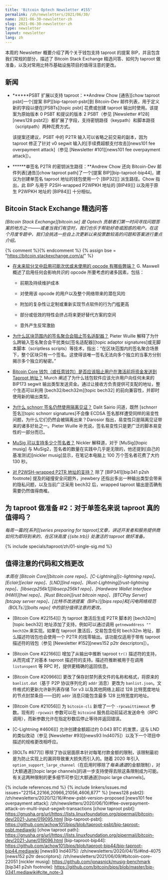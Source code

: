 ```yaml
---
title: 'Bitcoin Optech Newsletter #155'
permalink: /zh/newsletters/2021/06/30/
name: 2021-06-30-newsletter-zh
slug: 2021-06-30-newsletter-zh
type: newsletter
layout: newsletter
lang: zh
---
```

本周的 Newsletter 概要介绍了两个关于钱包支持 taproot 的提案 BIP，并且包含我们常规的部分，描述了 Bitcoin Stack Exchange 精选问答、如何为 taproot 做准备，以及对常用比特币基础设施项目的值得注意的更改。

## 新闻

- **<!--psbt-extensions-for-taproot-->****PSBT 扩展以支持 taproot：**Andrew Chow [通告][chow taproot
  psbt]一个[提案 BIP][bip-taproot-psbt]到 Bitcoin-Dev 邮件列表，用于定义新的字段以便在[PSBTs][topic psbt] 花费或创建 taproot 输出时使用。该提案为原始版本 0 PSBT 和提议的版本 2 PSBT（参见 [Newsletter #128][news128 psbt2]）都扩展了字段，支持密钥路径（keypath）和脚本路径（scriptpath）两种花费方式。

  该提案还建议，PSBT 中的 P2TR 输入可以省略之前交易的副本，因为 taproot 修正了针对 v0 segwit 输入的[手续费超额支付攻击][news101 fee overpayment attack]（参见 [Newsletter #101][news101 fee overpayment attack]）。

- **<!--key-derivation-path-for-single-sig-p2tr-->****单签名 P2TR 的密钥派生路径：**Andrew Chow 还向 Bitcoin-Dev 邮件列表[通告][chow taproot path]了一个[提案 BIP][bip-taproot-bip44]，建议为创建单签名 taproot 地址的钱包使用一个 [BIP32][] 派生路径。Chow 指出，此 BIP 与用于 P2SH-wrapped P2WPKH 地址的 [BIP49][] 以及用于原生 P2WPKH 地址的 [BIP84][] 十分相似。

## Bitcoin Stack Exchange 精选问答

*[Bitcoin Stack Exchange][bitcoin.se] 是 Optech 贡献者们第一时间寻找问题答案的地方之一——或者当我们有空时，我们也乐于帮助好奇或困惑的用户。在这个月度专题中，我们会挑选一些自上次更新以来投票数较高的问题和答案进行重点介绍。*

{% comment %}<!-- https://bitcoin.stackexchange.com/search?tab=votes&q=created%3a1m..%20is%3aanswer -->{% endcomment %}
{% assign bse = "https://bitcoin.stackexchange.com/a/" %}

- **<!--what-are-the-downsides-to-enabling-potentially-suboptimal-or-unused-opcodes-in-a-future-soft-fork-->**[在未来软分叉中启用可能次优或未使用的 opcode 有哪些弊端？]({{bse}}106851)
  G. Maxwell 概述了启用任何会影响共识的 opcode 所要考虑的诸多因素，包括：

  * 前期及持续维护成本

  * 对使用该 opcode 的用户以及整个网络带来的潜在风险

  * 附加的复杂性让定制或重新实现节点软件的行为门槛更高

  * 部分或低效的特性会挤占将来更好替代方案的空间

  * 意外产生反常激励

- **<!--why-does-blockwide-signature-aggregation-prevent-adaptor-signatures-->**[为什么区块范围内的签名聚合会阻止签名适配器？]({{bse}}107196)
  Pieter Wuille 解释了为什么跨输入签名聚合会干扰类似[签名适配器][topic adaptor signatures]或无脚本脚本（scriptless scripts）等技术，指出：“在区块范围内的签名聚合场景下，整个区块只有一个签名。这使得该唯一签名无法向多个独立的当事方分别揭示多个独立的秘密。”

- **<!--should-the-bitcoin-core-wallet-or-any-wallet-prevent-users-from-sending-funds-to-a-taproot-address-pre-activation-->**[Bitcoin Core 钱包（或任意钱包）是否应该阻止用户在激活前将资金发送到 Taproot 地址？]({{bse}}107186)
  Murch 阐述了为什么钱包软件应该允许用户向任何未来的 BIP173 segwit 输出类型发送资金。通过让接收方负责提供可支配的地址，整个生态可以利用 [bech32/bech32m][topic bech32] 的前向兼容性，并即时使用新的输出类型。

- **<!--why-are-the-witnesses-segregated-with-schnorr-signatures-->**[为什么 schnorr 签名仍然使用隔离见证？]({{bse}}106930)
  Dalit Sairio 问道，既然 [schnorr 签名][topic schnorr signatures]不会像 ECDSA 签名那样遭受同样的易变性问题，为什么它们仍然会被隔离出来？Darosior 指出，易变性只是隔离见证带来的诸多好处之一。Pieter Wuille 补充说，签名易变性只是更广泛的脚本易变性的一部分而已。

- **<!--possible-amount-of-signatures-with-musig-->**[MuSig 可以支持多少个签名者？]({{bse}}106929)
  Nickler 解释道，对于 [MuSig][topic musig] 与 MuSig2，签名者的数量在实践中几乎是无限的，他还提到[自己的基准测试][nickler musig]显示，在笔记本电脑上 100 万个签名者花费了大约 130 秒。

- **<!--support-for-p2wsh-wrapped-p2tr-addresses-->**[对 P2WSH-wrapped P2TR 地址的支持？]({{bse}}106706)
  除了 [BIP341][bip341 p2sh footnote] 提及的碰撞安全问题外，jnewbery 还指出多出一种输出类型会带来的隐私问题，以及当前广泛采用 bech32 后，wrapped taproot 输出是否确有需要仍然值得商榷。

## 为 taproot 做准备 #2：对于单签名来说 taproot 真的值得吗？

*每周一篇的[系列][series preparing for taproot]文章，讲述开发者和服务提供商如何为即将到来的、在区块高度 {{site.trb}} 处激活的 taproot 做好准备。*

{% include specials/taproot/zh/01-single-sig.md %}

## 值得注意的代码和文档更改

*本周在 [Bitcoin Core][bitcoin core repo]、[C-Lightning][c-lightning repo]、[Eclair][eclair repo]、[LND][lnd repo]、[Rust-Lightning][rust-lightning repo]、[libsecp256k1][libsecp256k1 repo]、[Hardware Wallet Interface (HWI)][hwi repo]、[Rust Bitcoin][rust bitcoin repo]、[BTCPay Server][btcpay server repo]、[比特币改进提案（BIPs）][bips repo]和[闪电网络规范（BOLTs）][bolts repo] 中的部分值得注意的更改。*

- [Bitcoin Core #22154][] 为 taproot 激活后生成 P2TR 脚本的 [bech32m][topic bech32] 地址添加了支持，例如可以通过调用 `getnewaddress "" bech32m` 来实现。如果在 taproot 激活后，交易包含任何 bech32m 地址，那么描述符钱包也会使用一个 P2TR 的找零输出。该功能仅适用于带有 taproot 描述符的钱包（参见 [Newsletter #152][news152 p2tr descriptors]）。

- [Bitcoin Core #22166][] 增加了从输出中推断 taproot `tr()` 描述符的支持，从而完成了对基本 taproot 描述符的支持。描述符推断被用于在调用 `listunspent` 等 RPC 时，提供更精确的返回信息。

- [Bitcoin Core #20966][] 更改了保存封禁列表文件的名称和格式，将原来的 `banlist.dat`（基于 P2P 协议序列化的 `addr` 消息）更改为 `banlist.json`。文件格式的更新允许新列表存储 Tor v3 以及其他网络上超过 128 比特宽度地址的节点封禁条目——旧的 `addr` 消息只能包含最多 128 比特宽度的地址。

- [Bitcoin Core #21056][] 为 `bitcoin-cli` 新增了一个 `-rpcwaittimeout` 参数。现有的 `-rpcwait` 参数可以在 `bitcoind` 服务启动前延迟发送命令（RPC 调用），而新参数允许在指定秒数后停止等待并返回错误。

- [C-Lightning #4606][] 允许创建金额超过约 0.043 BTC 的发票，这与 LND 的类似改动（参见 [Newsletter #93][news93 lnd4075]）以及下一个项目中描述的规格更改相呼应。

- [BOLTs #877][] 移除了协议层面原本针对每笔付款金额的限制，该限制最初是为防止实现上的漏洞导致重大损失而引入的。随着 2020 年引入 `option_support_large_channel`（在启用时移除了*每条通道*的金额限制），对[大额通道][topic large channels]的进一步支持使得去除这条限制成为可能。有关这两种限制的更多细节可参见[大额通道][topic large channels]。

{% include references.md %}
{% include linkers/issues.md issues="22154,22166,20966,21056,4606,877" %}
[news128 psbt2]: /zh/newsletters/2020/12/16/#new-psbt-version-proposed
[news101 fee overpayment attack]: /zh/newsletters/2020/06/10/#fee-overpayment-attack-on-multi-input-segwit-transactions
[chow taproot psbt]: https://gnusha.org/url/https://lists.linuxfoundation.org/pipermail/bitcoin-dev/2021-June/019095.html
[bip-taproot-psbt]: https://github.com/achow101/bips/blob/taproot-psbt/bip-taproot-psbt.mediawiki
[chow taproot path]: https://gnusha.org/url/https://lists.linuxfoundation.org/pipermail/bitcoin-dev/2021-June/019096.html
[bip-taproot-bip44]: https://github.com/achow101/bips/blob/taproot-bip44/bip-taproot-bip44.mediawiki
[news93 lnd4075]: /zh/newsletters/2020/04/15/#lnd-4075
[news152 p2tr descriptors]: /zh/newsletters/2021/06/09/#bitcoin-core-22051
[nickler musig]: https://github.com/jonasnick/musig-benchmark
[bip341 p2sh footnote]: https://github.com/bitcoin/bips/blob/master/bip-0341.mediawiki#cite_note-3
